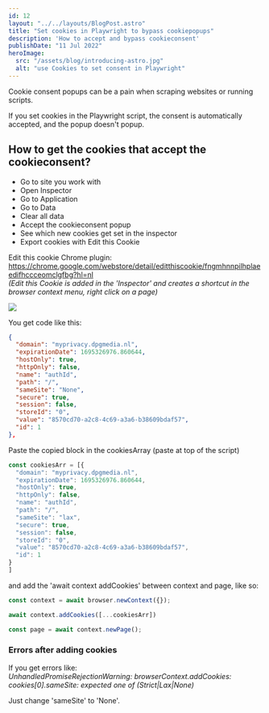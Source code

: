 ```yaml
---
id: 12
layout: "../../layouts/BlogPost.astro"
title: "Set cookies in Playwright to bypass cookiepopups"
description: 'How to accept and bypass cookieconsent'
publishDate: "11 Jul 2022"
heroImage:
  src: "/assets/blog/introducing-astro.jpg"
  alt: "use Cookies to set consent in Playwright"
---
```


Cookie consent popups can be a pain when scraping websites or running scripts.

If you set cookies in the Playwright script, the consent is automatically accepted, and the popup doesn't popup.

## How to get the cookies that accept the cookieconsent?
- Go to site you work with
- Open Inspector
- Go to Application
- Go to Data
- Clear all data 
- Accept the cookieconsent popup
- See which new cookies get set in the inspector
- Export cookies with Edit this Cookie

Edit this cookie Chrome plugin:
https://chrome.google.com/webstore/detail/editthiscookie/fngmhnnpilhplaeedifhccceomclgfbg?hl=nl
<br>*(Edit this Cookie is added in the 'Inspector' and creates a shortcut in the browser context menu, right click on a page)*

<img src="/assets/export-cookies.jpg">

You get code like this:
```json
{
  "domain": "myprivacy.dpgmedia.nl",
  "expirationDate": 1695326976.860644,
  "hostOnly": true,
  "httpOnly": false,
  "name": "authId",
  "path": "/",
  "sameSite": "None",
  "secure": true,
  "session": false,
  "storeId": "0",
  "value": "8570cd70-a2c8-4c69-a3a6-b38609bdaf57",
  "id": 1
},
```





Paste the copied block in the cookiesArray (paste at top of the script)
```js
const cookiesArr = [{
  "domain": "myprivacy.dpgmedia.nl",
  "expirationDate": 1695326976.860644,
  "hostOnly": true,
  "httpOnly": false,
  "name": "authId",
  "path": "/",
  "sameSite": "lax",
  "secure": true,
  "session": false,
  "storeId": "0",
  "value": "8570cd70-a2c8-4c69-a3a6-b38609bdaf57",
  "id": 1
} 
]
```

and add the 'await context addCookies' between context and page, like so:


```js
const context = await browser.newContext({});

await context.addCookies([...cookiesArr])

const page = await context.newPage();
```

### Errors after adding cookies
If you get errors like:<br>
*UnhandledPromiseRejectionWarning: browserContext.addCookies: cookies[0].sameSite: expected one of (Strict|Lax|None)*

Just change 'sameSite' to 'None'.